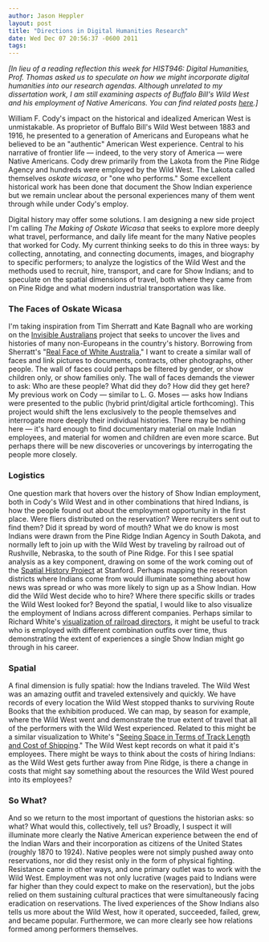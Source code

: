 ```yaml
---
author: Jason Heppler
layout: post
title: "Directions in Digital Humanities Research"
date: Wed Dec 07 20:56:37 -0600 2011
tags:  
---
```


*[In lieu of a reading reflection this week for HIST946: Digital Humanities, Prof. Thomas asked us to speculate on how we might incorporate digital humanities into our research agendas. Although unrelated to my dissertation work, I am still examining aspects of Buffalo Bill's Wild West and his employment of Native Americans. You can find related posts [here](http://jasonheppler.org/the-digital-humanities-seminar.html).]*

William F. Cody's impact on the historical and idealized American West is unmistakable. As proprietor of Buffalo Bill's Wild West between 1883 and 1916, he presented to a generation of Americans and Europeans what he believed to be an "authentic" American West experience. Central to his narrative of frontier life — indeed, to the very story of America — were Native Americans. Cody drew primarily from the Lakota from the Pine Ridge Agency and hundreds were employed by the Wild West. The Lakota called themselves *oskate wicasa*, or "one who performs." Some excellent historical work has been done that document the Show Indian experience but we remain unclear about the personal experiences many of them went through while under Cody's employ.

Digital history may offer some solutions. I am designing a new side project I'm calling *The Making of Oskate Wicasa* that seeks to explore more deeply what travel, performance, and daily life meant for the many Native peoples that worked for Cody. My current thinking seeks to do this in three ways: by collecting, annotating, and connecting documents, images, and biography to specific performers; to analyze the logistics of the Wild West and the methods used to recruit, hire, transport, and care for Show Indians; and to speculate on the spatial dimensions of travel, both where they came from on Pine Ridge and what modern industrial transportation was like.

### The Faces of Oskate Wicasa

I'm taking inspiration from Tim Sherratt and Kate Bagnall who are working on the [Invisible Australians](http://invisibleaustralians.org/) project that seeks to uncover the lives and histories of many non-Europeans in the country's history. Borrowing from Sherratt's "[Real Face of White Australia](http://invisibleaustralians.org/faces/)," I want to create a similar wall of faces and link pictures to documents, contracts, other photographs, other people. The wall of faces could perhaps be filtered by gender, or show children only, or show families only. The wall of faces demands the viewer to ask: Who are these people? What did they do? How did they get here? My previous work on Cody — similar to L. G. Moses — asks how Indians were presented to the public (hybrid print/digital article forthcoming). This project would shift the lens exclusively to the people themselves and interrogate more deeply their individual histories. There may be nothing here — it's hard enough to find documentary material on male Indian employees, and material for women and children are even more scarce. But perhaps there will be new discoveries or uncoverings by interrogating the people more closely.

### Logistics

One question mark that hovers over the history of Show Indian employment, both in Cody's Wild West and in other combinations that hired Indians, is how the people found out about the employment opportunity in the first place. Were fliers distributed on the reservation? Were recruiters sent out to find them? Did it spread by word of mouth? What we do know is most Indians were drawn from the Pine Ridge Indian Agency in South Dakota, and normally left to join up with the Wild West by traveling by railroad out of Rushville, Nebraska, to the south of Pine Ridge. For this I see spatial analysis as a key component, drawing on some of the work coming out of the [Spatial History Project](http://www.stanford.edu/group/spatialhistory/) at Stanford. Perhaps mapping the reservation districts where Indians come from would illuminate something about how news was spread or who was more likely to sign up as a Show Indian. How did the Wild West decide who to hire? Where there specific skills or trades the Wild West looked for? Beyond the spatial, I would like to also visualize the employment of Indians across different companies. Perhaps similar to Richard White's [visualization of railroad directors](http://www.stanford.edu/group/spatialhistory/cgi-bin/railroaded/gallery/interactive-visualizations?page=1#), it might be useful to track who is employed with different combination outfits over time, thus demonstrating the extent of experiences a single Show Indian might go through in his career.

### Spatial

A final dimension is fully spatial: how the Indians traveled. The Wild West was an amazing outfit and traveled extensively and quickly. We have records of every location the Wild West stopped thanks to surviving Route Books that the exhibition produced. We can map, by season for example, where the Wild West went and demonstrate the true extent of travel that all of the performers with the Wild West experienced. Related to this might be a similar visualization to White's "[Seeing Space in Terms of Track Length and Cost of Shipping](http://www.stanford.edu/group/spatialhistory/cgi-bin/railroaded/gallery/interactive-visualizations?page=1#lightbox=gallery/interactive-visualizations/seeing-space-terms-track-length-and-cost-shipping)." The Wild West kept records on what it paid it's employees. There might be ways to think about the costs of hiring Indians: as the Wild West gets further away from Pine Ridge, is there a change in costs that might say something about the resources the Wild West poured into its employees?

### So What?

And so we return to the most important of questions the historian asks: so what? What would this, collectively, tell us? Broadly, I suspect it will illuminate more clearly the Native American experience between the end of the Indian Wars and their incorporation as citizens of the United States (roughly 1870 to 1924). Native peoples were not simply pushed away onto reservations, nor did they resist only in the form of physical fighting. Resistance came in other ways, and one primary outlet was to work with the Wild West. Employment was not only lucrative (wages paid to Indians were far higher than they could expect to make on the reservation), but the jobs relied on them sustaining cultural practices that were simultaneously facing eradication on reservations. The lived experiences of the Show Indians also tells us more about the Wild West, how it operated, succeeded, failed, grew, and became popular. Furthermore, we can more clearly see how relations formed among performers themselves.
